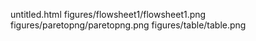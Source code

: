 untitled.html
figures/flowsheet1/flowsheet1.png
figures/paretopng/paretopng.png
figures/table/table.png
